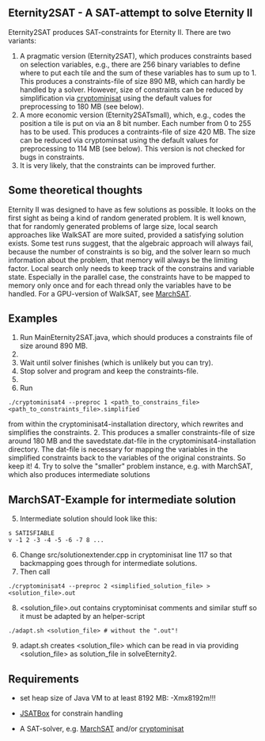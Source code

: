 Eternity2SAT - A SAT-attempt to solve Eternity II 
-------------------------------------------------

Eternity2SAT produces SAT-constraints for Eternity II. There are two variants:
1. A pragmatic version (Eternity2SAT), which produces constraints based on selection variables, e.g., there are 256 binary variables to define where to put each tile and the sum of these variables has to sum up to 1. This produces a constraints-file of size 890 MB, which can hardly be handled by a solver. However, size of constraints can be reduced by simplification via [cryptominisat](https://github.com/msoos/cryptominisat) using the default values for preprocessing to 180 MB (see below).
2. A more economic version (Eternity2SATsmall), which, e.g., codes the position a tile is put on via an 8 bit number. Each number from 0 to 255 has to be used. This produces a contraints-file of size 420 MB. The size can be reduced via cryptominsat using the default values for preprocessing to 114 MB (see below). This version is not checked for bugs in constraints.
3. It is very likely, that the constraints can be improved further.

Some theoretical thoughts
-------------------------

Eternity II was designed to have as few solutions as possible. It looks on the first sight as being a kind of random generated problem. It is well known, that for randomly generated problems of large size, local search approaches like WalkSAT are more suited, provided a satisfying solution exists. Some test runs suggest, that the algebraic approach will always fail, because the number of constraints is so big, and the solver learn so much information about the problem, that memory will always be the limiting factor. Local search only needs to keep track of the constrains and variable state. Especially in the parallel case, the constraints have to be mapped to memory only once and for each thread only the variables have to be handled. For a GPU-version of WalkSAT, see [MarchSAT](https://github.com/jostien/MarchSAT). 

Examples
--------

1. Run MainEternity2SAT.java, which should produces a constraints file of size around 890 MB.
2.
 1. Wait until solver finishes (which is unlikely but you can try).
 2. Stop solver and program and keep the constraints-file.
3.
 1. Run
```
./cryptominisat4 --preproc 1 <path_to_constrains_file> <path_to_constraints_file>.simplified
```
from within the cryptominisat4-installation directory, which rewrites and simplifies the constraints.
 2. This produces a smaller constraints-file of size around 180 MB and the savedstate.dat-file in the cryptominisat4-installation directory. The dat-file is necessary for mapping the variables in the simplified constraints back to the variables of the original constraints. So keep it!
4. Try to solve the "smaller" problem instance, e.g. with MarchSAT, which also produces intermediate solutions

MarchSAT-Example for intermediate solution
------------------------------------------

5. Intermediate solution should look like this:
```
s SATISFIABLE
v -1 2 -3 -4 -5 -6 -7 8 ...
```
6. Change src/solutionextender.cpp in cryptominisat line 117 so that backmapping goes through for intermediate solutions.
7. Then call 
```
./cryptominisat4 --preproc 2 <simplified_solution_file> > <solution_file>.out
```
8. <solution_file>.out contains cryptominisat comments and similar stuff so it must be adapted by an helper-script
```
./adapt.sh <solution_file> # without the ".out"!
```
9. adapt.sh creates <solution_file> which can be read in via providing <solution_file> as solution_file in solveEternity2.
 

Requirements
------------

- set heap size of Java VM to at least 8192 MB: -Xmx8192m!!!

- [JSATBox](https://github.com/jostien/JSATBox) for constrain handling

- A SAT-solver, e.g. [MarchSAT](https://github.com/jostien/MarchSAT) and/or [cryptominisat](https://github.com/msoos/cryptominisat)